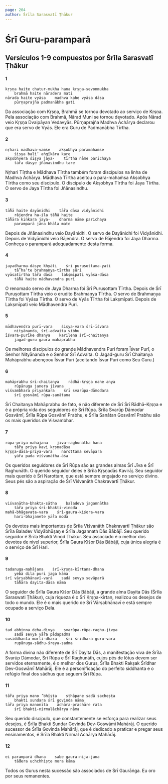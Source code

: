 ```yaml
---
page: 204
author: Śrīla Sarasvatī Ṭhākur
---
```


# Śrī Guru-paramparā

## Versículos 1-9 compuestos por Śrīla Sarasvatī Ṭhākur

#### 1

    kṛṣṇa haite chatur-mukha hana kṛṣṇa-sevonmukha
        brahmā haite nāradera mati
    nārada haite vyāsa    madhva kahe vyāsa dāsa
        pūrṇaprajña padmanābha gati

Da associação com Kṛṣṇa, Brahmā se tornou devotado ao serviço de Kṛṣṇa. Pela associação com Brahmā, Nārad Muni se tornou devotado. Após Nārad veio Kṛṣṇa Dvaipāyan Vedavyās. Pūrṇaprajña Madhva Āchārya declarou que era servo de Vyās. Ele era Guru de Padmanābha Tīrtha.

#### 2

    nṛhari mādhava-vaṁśe    akṣobhya paramahaṁse
        śiṣya bali’ aṅgīkāra kare
    akṣobhyera śiṣya jaya-    tīrtha nāme parichaya
        tā̐ra dāsye jñānasindhu tare

Nṛhari Tīrtha e Mādhava Tīrtha também foram discípulos na linha de Madhva Āchārya. Mādhava Tīrtha aceitou o para-mahaṁsa Akṣobhya Tīrtha como seu discípulo. O discípulo de Akṣobhya Tīrtha foi Jaya Tīrtha. O servo de Jaya Tīrtha foi Jñānasindhu.

#### 3

    tā̐hā haite dayānidhi    tā̐ra dāsa vidyānidhi
        rājendra ha-ila tā̐hā haite
    tā̐hāra kiṅkara jaya-    dharma nāme parichaya
        paramparā jāna bhāla mate

Depois de Jñānasindhu veio Dayānidhi. O servo de Dayānidhi foi Vidyānidhi. Depois de Vidyānidhi veio Rājendra. O servo de Rājendra foi Jaya Dharma. Conheça o paramparā adequadamente desta forma.

#### 4

    jayadharma-dāsye khyāti    śrī puruṣottama-yati
        tā̐’ha’te brahmaṇya-tīrtha sūri
    vyāsatīrtha tā̐ra dāsa    lakṣmīpati vyāsa-dāsa
        tā̐hā haite mādhavendra purī

O renomado servo de Jaya Dharma foi Śrī Puruṣottam Tīrtha. Depois de Śrī Puruṣottam Tīrtha veio o erudito Brahmaṇya Tīrtha. O servo de Brahmaṇya Tīrtha foi Vyāsa Tīrtha. O servo de Vyās Tīrtha foi Lakṣmīpati. Depois de Lakṣmīpati veio Mādhavendra Puri.

#### 5

    mādhavendra purī-vara    śiṣya-vara śrī-īśvara
        nityānanda, śrī-advaita vibhu
    īśvara-purīke dhanya    karilena śrī-chaitanya
        jagad-guru gaura mahāprabhu

Os melhores discípulos do grande Mādhavendra Puri foram Īśvar Purī, o Senhor Nityānanda e o Senhor Śrī Advaita. O Jagad-guru Śrī Chaitanya Mahāprabhu abençoou Īśvar Purī (aceitando Īśvar Purī como Seu Guru.)

#### 6

    mahāprabhu śrī-chaitanya    rādhā-kṛṣṇa nahe anya
        rūpānuga janera jīvana
    viśvambhara priyaṅkara    śrī svarūpa-dāmodara
        śrī gosvāmī rūpa-sanātana

Śrī Chaitanya Mahāprabhu de fato, é não diferente de Śrī Śrī Rādhā–Kṛṣṇa e é a própria vida dos seguidores de Śrī Rūpa. Śrīla Svarūp Dāmodar Gosvāmī, Śrīla Rūpa Gosvāmī Prabhu, e Śrīla Sanātan Gosvāmī Prabhu são os mais queridos de Viśvambhar.

#### 7

    rūpa-priya mahājana    jīva-raghunātha hana
        tā̐ra priya kavi kṛṣṇadāsa
    kṛṣṇa-dāsa-priya-vara    narottama sevāpara
        yā̐ra pada viśvanātha-āśa

Os queridos seguidores de Śrī Rūpa são as grandes almas Śrī Jīva e Śrī Raghunāth. O querido seguidor deles é Śrīla Kṛṣṇadās Kavirāj. Seu seguidor mais querido é Śrī Narottam, que está sempre engajado no serviço divino. Seus pés são a aspiração de Śrī Viśvanāth Chakravartī Ṭhākur.

#### 8

    viśvanātha-bhakta-sātha    baladeva jagannātha
        tā̐ra priya śrī-bhakti-vinoda
    mahā-bhāgavata-vara    śrī-gaura-kiśora-vara
        hari-bhajanete yā̐ra moda

Os devotos mais importantes de Śrīla Viśvanāth Chakravartī Ṭhākur são Śrīla Baladev Vidyābhūṣaṇ e Śrīla Jagannath Dās Bābājī. Seu querido seguidor é Śrīla Bhakti Vinod Ṭhākur. Seu associado é o melhor dos devotos de nível superior, Śrīla Gaura Kiśor Dās Bābājī, cuja única alegria é o serviço de Śrī Hari.

#### 9

    tadanuga-mahājana    śrī-kṛṣṇa-kīrtana-dhana
        yebā dila puri jaga kāma
    śrī vārṣabhānavī-varā    sadā sevya sevāparā
        tā̐hāra dayita-dāsa nāma

O seguidor de Śrīla Gaura Kiśor Dās Bābājī, a grande alma Dayita Dās (Śrīla Saraswati Ṭhākur), cuja riqueza é o Śrī Kṛṣṇa-kīrtan, realizou os desejos de todo o mundo. Ele é o mais querido de Śrī Vārṣabhānavī e está sempre ocupado a serviço Dela.

#### 10

    tad abhinna deha-divya    svarūpa-rūpa-raghu-jivya
        sadā sevya yā̐ra pādapadma
    susiddhānta mūrti-dhara    śrī śrīdhara guru-vara
        rupānuga-sādhu-śreya-sadma

A forma divina não diferente de Śrī Dayita Dās, a manifestação viva de Śrīla Svarūp Dāmodar, Śrī Rūpa e Śrī Raghunāth, cujos pés de lótus devem ser servidos eternamente, é o melhor dos Gurus, Śrīla Bhakti Rakṣak Śrīdhar Dev-Goswāmī Mahārāj. Ele é a personificação do perfeito siddhanta e o refúgio final dos sādhus que seguem Śrī Rūpa.

#### 11

    tā̐ra priya mano ’bhīṣṭa    sthāpane sadā sacheṣṭa
        bhakti sundara śrī govinda nāma
    tā̐ra priya manonīta    āchāra-prachāre rata
        śrī bhakti-nirmalāchārya nāma

Seu querido discípulo, que constantemente se esforça para realizar seus desejos, é Śrīla Bhakti Sundar Govinda Dev-Goswāmī Mahārāj. O querido sucessor de Śrīla Govinda Mahārāj, que é dedicado a praticar e pregar seus ensinamentos, é Śrīla Bhakti Nirmal Āchārya Mahārāj.

#### 12

    ei paramparā dhana    sabe gaura-nija-jana
        tā̐dera uchchhiṣṭe mora kāma

Todos os Gurus nesta sucessão são associados de Śrī Gaurāṅga. Eu oro por seus remanentes.

